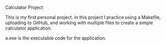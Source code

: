 Calculator Project

This is my first personal project. In this project I practice using a Makefile, uploading to GitHub, and working with multiple files to create a simple calculator application. 

a.exe is the executable code for the application. 